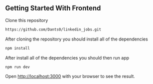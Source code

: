 ## Getting Started With Frontend

Clone this repository
```bash
https://github.com/Dants0/linkedin_jobs.git
```

After cloning the repository you should install all of the dependencies

```bash
npm install
```

After install all of the dependencies you should then run app

```bash
npm run dev
```

Open [http://localhost:3000](http://localhost:3000) with your browser to see the result.